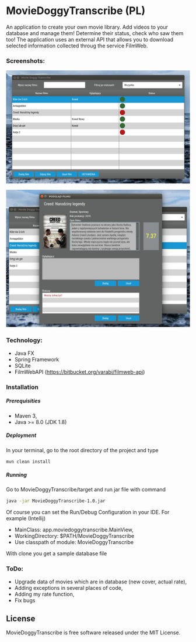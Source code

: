 # MovieDoggyTranscribe (PL)

An application to create your own movie library. Add videos to your database and manage them! Determine their status, check who saw them too! The application uses an external API that allows you to download selected information collected throug the service FilmWeb.

### Screenshots:
![Screen](https://raw.githubusercontent.com/gwojciechowski/MovieDoggyTranscribe/master/src/main/resources/screen.jpg)

![Screen2](https://raw.githubusercontent.com/gwojciechowski/MovieDoggyTranscribe/master/src/main/resources/screen2.jpg)


### Technology:
  - Java FX
  - Spring Framework
  - SQLite
  - FilmWebAPI (https://bitbucket.org/varabi/filmweb-api)

### Installation
##### Prerequisities

* Maven 3,  
* Java >= 8.0 (JDK 1.8)

##### Deployment

In your terminal, go to the root directory of the project and type
```sh
mvn clean install
```
##### Running

Go to MovieDoggyTranscribe/target and run jar file with command
```sh
java -jar MovieDoggyTranscribe-1.0.jar
```
Of course you can set the Run/Debug Configuration in your IDE. For example (Intellij)
* MainClass: app.moviedoggytranscribe.MainView,
* WorkingDirectory: $PATH/MovieDoggyTranscribe
* Use classpath of module: MovieDoggyTranscribe

With clone you get a sample database file

### ToDo:
* Upgrade data of movies which are in database (new cover, actual rate),
* Adding exceptions in several places of code,
* Adding my rate function,
* Fix bugs


License
----
MovieDoggyTranscribe is free software released under the MIT License.  

